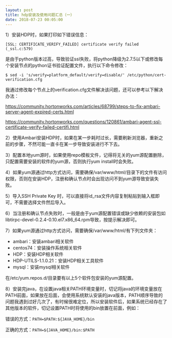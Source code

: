 ```yaml
---
layout: post
title: hdp安装及使用问题汇总（一）
date: 2018-07-23 00:05:00
---
```


1）安装HDP时，如果打印如下错误信息：

```
[SSL: CERTIFICATE_VERIFY_FAILED] certificate verify failed (_ssl.c:579)
```

是由于python版本过高，导致验证ssl失败，将python降级为2.7.5以下或修改每个安装节点的python证书验证配置文件，执行以下命令修改：

```
$ sed -i 's/verify=platform_default/verify=disable/' /etc/python/cert-verification.cfg
```

我通过修改每个节点上的verification.cfg文件解决该问题，还可以参考以下解决办法：

https://community.hortonworks.com/articles/68799/steps-to-fix-ambari-server-agent-expired-certs.html

https://community.hortonworks.com/questions/120861/ambari-agent-ssl-certificate-verify-failed-certifi.html

2）使用Ambari安装HDP时，如果在某一步耗时过长，需要刷新浏览器，重新之前的步骤，不然可能一直卡在某一步导致安装进行不下去。

3）配置本地yum源时，如果使用repo模板文件，记得将无关的yum源配置删除，只配置需要安装的软件的yum源，否则执行yum install时会失败。

4）如果yum源通过http方式访问，需要确保/var/www/html/目录下的文件有访问权限，否则在安装HDP，注册和确认节点时会出现访问不到yum源导致安装失败。

5）导入SSH Private Key 时，可以直接将id_rsa文件内容复制粘贴到输入框即可，不需要选择文件然后导入。

6）当注册和确认节点失败时，一般是由于yum源配置错误或缺少依赖的安装包如libtirpc-devel-0.2.4-0.10.el7.x86_64.rpm导致，按提示解决即可。

7）如果yum源通过http方式访问，需要确保/var/www/html/有下列文件夹：

- ambari：安装ambari相关软件
- centos74：安装操作系统相关软件
- HDP：安装HDP相关软件
- HDP-UTILS-1.1.0.21：安装HDP相关工具软件
- mysql：安装mysql相关软件

在/etc/yum.repos.d/目录要有以上5个软件包安装的yum源配置。

8）安装完java，在设置java相关PATH环境变量时，切记将java的环境变量放在PATH前面，如果放在后面，会使用系统默认安装的java版本，PATH顺序导致的问题我遇到过好几次了，有时候很难定位，所以安装软件后，如果系统已经存在了其他版本的软件，切记设置PATH时将使用的bin放置在前面，例如：

错误的方式：`PATH=$PATH:${JAVA_HOME}/bin`

正确的方式：`PATH=${JAVA_HOME}/bin:$PATH`

